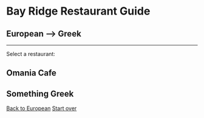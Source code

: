 # Bay Ridge Restaurant Guide
## European --> Greek

---
Select a restaurant:
## Omania Cafe
## Something Greek

[Back to European](european.md)
[Start over](../home.md)
